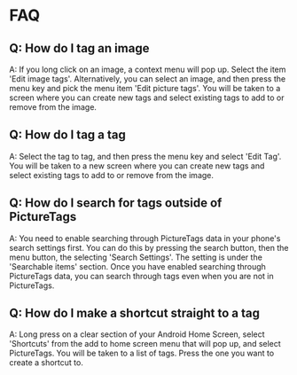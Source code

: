 FAQ
===

Q: How do I tag an image
------------------------

A: If you long click on an image, a context menu will pop up. Select the item 'Edit image tags'. Alternatively, you can select an image, and then press the menu key and pick the menu item 'Edit picture tags'. You will be taken to a screen where you can create new tags and select existing tags to add to or remove from the image.

Q: How do I tag a tag
---------------------

A: Select the tag to tag, and then press the menu key and select 'Edit Tag'. You will be taken to a new screen where you can create new tags and select existing tags to add to or remove from the image.

Q: How do I search for tags outside of PictureTags
--------------------------------------------------

A: You need to enable searching through PictureTags data in your phone's search settings first. You can do this by pressing the search button, then the menu button, the selecting 'Search Settings'. The setting is under the 'Searchable items' section. Once you have enabled searching through PictureTags data, you can search through tags even when you are not in PictureTags.

Q: How do I make a shortcut straight to a tag
---------------------------------------------

A: Long press on a clear section of your Android Home Screen, select 'Shortcuts' from the add to home screen menu that will pop up, and select PictureTags. You will be taken to a list of tags. Press the one you want to create a shortcut to.


